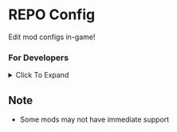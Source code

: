 # REPO Config
Edit mod configs in-game!

### For Developers
<details><summary>Click To Expand</summary><br>

In order for your `ConfigEntry` to be listed under your mod, it must meet this criteria:  
1. The ConfigEntry is of type `bool`, `int`, or `float`
2. The field/property is static OR it's instanced under your entry class (EntryClass : BaseUnityPlugin)

If you've referenced an older version of this mod, the attribute is currently obselete and won't do anything.  
The proper way to set up ranges can be done by using `AcceptableValueRange` when defining your config entry:

```
floatEntry = Config.Bind("General", "Float Entry", 2f, new ConfigDescription(null, new AcceptableValueRange<float>(2.5f, 10.5f)));
intEntry = Config.Bind("General", "Int Entry", 2, new ConfigDescription(null, new AcceptableValueRange<int>(0, 100)));
```
</details>

## Note
- Some mods may not have immediate support